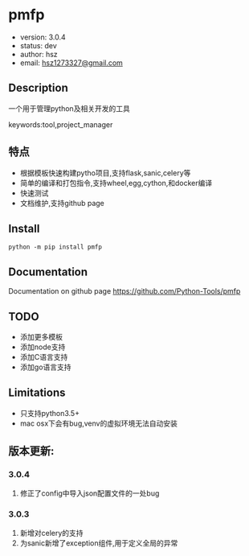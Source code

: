 # pmfp

+ version: 3.0.4
+ status: dev
+ author: hsz
+ email: hsz1273327@gmail.com

## Description

一个用于管理python及相关开发的工具

keywords:tool,project_manager

## 特点

+ 根据模板快速构建pytho项目,支持flask,sanic,celery等
+ 简单的编译和打包指令,支持wheel,egg,cython,和docker编译
+ 快速测试
+ 文档维护,支持github page
  
## Install

`python -m pip install pmfp`


## Documentation

Documentation on github page <https://github.com/Python-Tools/pmfp>

## TODO

+ 添加更多模板
+ 添加node支持
+ 添加C语言支持
+ 添加go语言支持

## Limitations

+ 只支持python3.5+
+ mac osx下会有bug,venv的虚拟环境无法自动安装

## 版本更新:

### 3.0.4

1. 修正了config中导入json配置文件的一处bug

### 3.0.3

1. 新增对celery的支持
2. 为sanic新增了exception组件,用于定义全局的异常